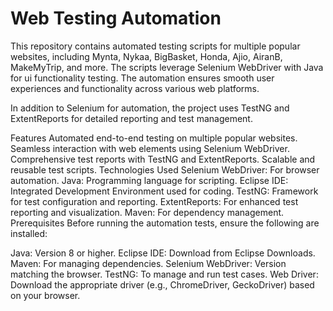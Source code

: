 # Web Testing Automation
This repository contains automated testing scripts for multiple popular websites, including Mynta, Nykaa, BigBasket, Honda, Ajio, AiranB, MakeMyTrip, and more. The scripts leverage Selenium WebDriver with Java for ui functionality testing. The automation ensures smooth user experiences and functionality across various web platforms.

In addition to Selenium for automation, the project uses TestNG and ExtentReports for detailed reporting and test management.

Features
Automated end-to-end testing on multiple popular websites.
Seamless interaction with web elements using Selenium WebDriver.
Comprehensive test reports with TestNG and ExtentReports.
Scalable and reusable test scripts.
Technologies Used
Selenium WebDriver: For browser automation.
Java: Programming language for scripting.
Eclipse IDE: Integrated Development Environment used for coding.
TestNG: Framework for test configuration and reporting.
ExtentReports: For enhanced test reporting and visualization.
Maven: For dependency management.
Prerequisites
Before running the automation tests, ensure the following are installed:

Java: Version 8 or higher.
Eclipse IDE: Download from Eclipse Downloads.
Maven: For managing dependencies.
Selenium WebDriver: Version matching the browser.
TestNG: To manage and run test cases.
Web Driver: Download the appropriate driver (e.g., ChromeDriver, GeckoDriver) based on your browser.
